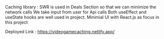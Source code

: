Caching library : SWR is used in Deals Section so that we can minimize the network calls
We take input from user for Api calls
Both useEffect and useState hooks are well used in project.
Minimial UI with React.js as focus in this project

Deployed Link : https://videogamecaching.netlify.app/
